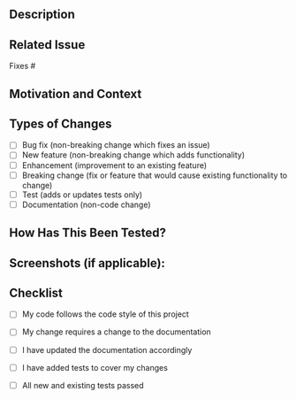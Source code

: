 <!--- Provide a general summary of your changes in the Title above -->

## Description
<!--- Describe your changes in detail -->

## Related Issue
<!--- If this PR addresses an existing issue, link it here -->
Fixes #

## Motivation and Context
<!--- Why is this change required? What problem does it solve? -->

## Types of Changes
<!--- What types of changes does your code introduce? Put an `x` in all the boxes that apply: -->
- [ ] Bug fix (non-breaking change which fixes an issue)
- [ ] New feature (non-breaking change which adds functionality)
- [ ] Enhancement (improvement to an existing feature)
- [ ] Breaking change (fix or feature that would cause existing functionality to change)
- [ ] Test (adds or updates tests only)
- [ ] Documentation (non-code change)

## How Has This Been Tested?
<!--- Please describe in detail how you tested your changes. -->
<!--- Include details of your testing environment, and the tests you ran to -->
<!--- see how your change affects other areas of the code, etc. -->

## Screenshots (if applicable):
<!--- Add screenshots or screen recordings if UI is affected -->

## Checklist
<!--- Go over all the following points, and put an `x` in all the boxes that apply. -->
- [ ] My code follows the code style of this project
- [ ] My change requires a change to the documentation
- [ ] I have updated the documentation accordingly
- [ ] I have added tests to cover my changes
- [ ] All new and existing tests passed

